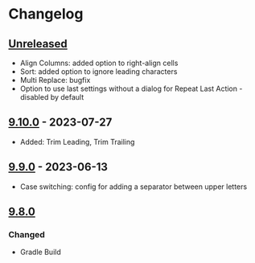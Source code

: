 # Changelog

## [Unreleased]

- Align Columns: added option to right-align cells
- Sort: added option to ignore leading characters
- Multi Replace: bugfix
- Option to use last settings without a dialog for Repeat Last Action - disabled by default



## [9.10.0] - 2023-07-27

- Added: Trim Leading, Trim Trailing

## [9.9.0] - 2023-06-13

- Case switching: config for adding a separator between upper letters

## [9.8.0]

### Changed

- Gradle Build

[Unreleased]: https://github.com/krasa/StringManipulation/compare/v9.10.0...HEAD

[9.10.0]: https://github.com/krasa/StringManipulation/compare/v9.9.0...v9.10.0

[9.9.0]: https://github.com/krasa/StringManipulation/compare/v9.8.0...v9.9.0

[9.8.0]: https://github.com/krasa/StringManipulation/commits/v9.8.0
